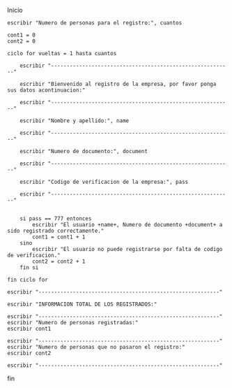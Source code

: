 Inicio

    escribir "Numero de personas para el registro:", cuantos

    cont1 = 0
    cont2 = 0

    ciclo for vueltas = 1 hasta cuantos

        escribir "----------------------------------------------------------"

        escribir "Bienvenido al registro de la empresa, por favor ponga sus datos acontinuacion:"

        escribir "----------------------------------------------------------"

        escribir "Nombre y apellido:", name

        escribir "----------------------------------------------------------"

        escribir "Numero de documento:", document

        escribir "----------------------------------------------------------"

        escribir "Codigo de verificacion de la empresa:", pass

        escribir "----------------------------------------------------------"


        si pass == 777 entonces
            escribir "El usuario +name+, Numero de documento +document+ a sido registrado correctamente."
            cont1 = cont1 + 1
        sino
            escribir "El usuario no puede registrarse por falta de codigo de verificacion."
            cont2 = cont2 + 1
        fin si

    fin ciclo for

    escribir "----------------------------------------------------------"

    escribir "INFORMACION TOTAL DE LOS REGISTRADOS:"

    escribir "----------------------------------------------------------"
    escribir "Numero de personas registradas:"
    escribir cont1

    escribir "----------------------------------------------------------"
    escribir "Numero de personas que no pasaron el registro:"
    escribir cont2

    escribir "----------------------------------------------------------"

fin